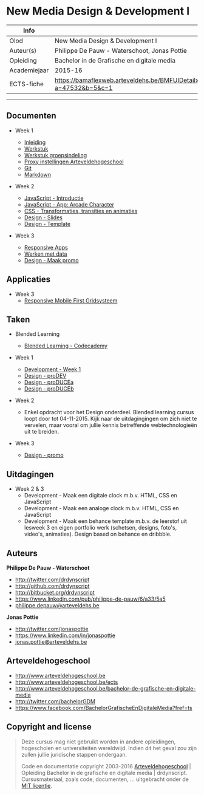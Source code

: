 New Media Design & Development I
================================

|Info|  |
|----|---|
|Olod|New Media Design & Development I|
|Auteur(s)|Philippe De Pauw - Waterschoot, Jonas Pottie|
|Opleiding|Bachelor in de Grafische en digitale media|
|Academiejaar|2015-16|
|ECTS-fiche|https://bamaflexweb.arteveldehs.be/BMFUIDetailxOLOD.aspx?a=47532&b=5&c=1|

***

Documenten
----------

* Week 1
	* [Inleiding](docs/inleiding.md)
	* [Werkstuk](docs/werkstuk.md)
	* [Werkstuk groepsindeling](docs/werkstuk_groepsindeling.md)
	* [Proxy instellingen Arteveldehogeschool](docs/proxysettings.md)
	* [Git](docs/git.md)
	* [Markdown](docs/markdown.md)
	
* Week 2
	* [JavaScript - Introductie](docs/js_introduction.md)
	* [JavaScript - App: Arcade Character](docs/js_arcadecharacter.md)
	* [CSS - Transformaties, transities en animaties](docs/css_transformaties_animaties.md)
	* [Design - Slides](http://chamilo.arteveldehs.be/index.php?application=weblcms&course=7639&tool=document&go=course_viewer&browser=table&tool_action=viewer&publication=453321)
	* [Design - Template](http://chamilo.arteveldehs.be/index.php?application=weblcms&course=7639&tool=document&go=course_viewer&browser=table&tool_action=viewer&publication=453322)
	
* Week 3
	* [Responsive Apps](docs/responsive_apps.md)
	* [Werken met data](docs/data_workingwith.md)
	* [Design - Maak promo](http://chamilo.arteveldehs.be/index.php?application=weblcms&course=7639&tool=document&go=course_viewer&browser=table&tool_action=viewer&publication=458593)
	
Applicaties
-----------

* Week 3
	* [Responsive Mobile First Gridsysteem](apps/responsive)

Taken
-----
* Blended Learning
	* [Blended Learning - Codecademy](tasks/blended_learning.md) 
	
* Week 1
	* [Development - Week 1](tasks/week1.md) 
	* [Design - proDEV](http://chamilo.arteveldehs.be/index.php?application=weblcms&course=7639&tool=document&go=course_viewer&browser=table&tool_action=viewer&publication=446796)
	* [Design - proDUCEa](http://chamilo.arteveldehs.be/index.php?application=weblcms&course=7639&tool=document&go=course_viewer&browser=table&tool_action=viewer&publication=450836)
	* [Design - proDUCEb](http://chamilo.arteveldehs.be/index.php?application=weblcms&course=7639&tool=document&go=course_viewer&browser=table&tool_action=viewer&publication=450837)
	
* Week 2
	* Enkel opdracht voor het Design onderdeel. Blended learning cursus loopt door tot 04-11-2015. Kijk naar de uitdagingingen om zich niet te vervelen, maar vooral om jullie kennis betreffende webtechnologieën uit te breiden.

* Week 3
	* [Design - promo](http://chamilo.arteveldehs.be/index.php?application=weblcms&course=7639&tool=assignment&go=course_viewer&browser=table&tool_action=submitters_browser&publication=458615)
	
Uitdagingen
-----------

* Week 2 & 3	
	* Development - Maak een digitale clock m.b.v. HTML, CSS en JavaScript
	* Development - Maak een analoge clock m.b.v. HTML, CSS en JavaScript
	* Development - Maak een behance template m.b.v. de leerstof uit lesweek 3 en eigen portfolio werk (schetsen, designs, foto's, video's, animaties). Design based on behance en dribbble.

Auteurs
--------

**Philippe De Pauw - Waterschoot**

* <http://twitter.com/drdynscript>
* <http://github.com/drdynscript>
* <http://bitbucket.org/drdynscript>
* <https://www.linkedin.com/pub/philippe-de-pauw/6/a33/5a5>
* <philippe.depauw@arteveldehs.be>
	
**Jonas Pottie**

* <http://twitter.com/jonaspottie>
* <https://www.linkedin.com/in/jonaspottie>
* <jonas.pottie@arteveldehs.be>

Arteveldehogeschool
-------------------

- <http://www.arteveldehogeschool.be>
- <http://www.arteveldehogeschool.be/ects>
- <http://www.arteveldehogeschool.be/bachelor-de-grafische-en-digitale-media>
- <http://twitter.com/bachelorGDM>
- <https://www.facebook.com/BachelorGrafischeEnDigitaleMedia?fref=ts>


Copyright and license
---------------------

> Deze cursus mag niet gebruikt worden in andere opleidingen, hogescholen en universiteiten wereldwijd. Indien dit het geval zou zijn zullen jullie juridische stappen ondergaan.
>
> Code en documentatie copyright 2003-2016 [Arteveldehogeschool](http://www.arteveldehogeschool.be) | Opleiding Bachelor in de grafische en digitale media | drdynscript. Cursusmateriaal, zoals code, documenten, ... uitgebracht onder de [MIT licentie](LICENSE).